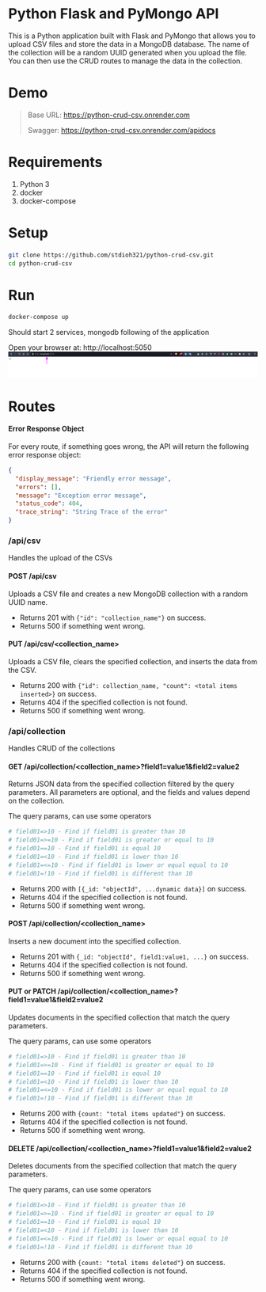 # Python Flask and PyMongo API

This is a Python application built with Flask and PyMongo that allows you to upload CSV files and store the data in a MongoDB database. The name of the collection will be a random UUID generated when you upload the file. You can then use the CRUD routes to manage the data in the collection.

# Demo
> Base URL: https://python-crud-csv.onrender.com
>
> Swagger: https://python-crud-csv.onrender.com/apidocs
# Requirements
1. Python 3
2. docker
3. docker-compose

# Setup
```sh
git clone https://github.com/stdioh321/python-crud-csv.git
cd python-crud-csv
```

# Run
```sh
docker-compose up
```
Should start 2 services, mongodb following of the application

Open your browser at: http://localhost:5050
![01](docs/screenshots/01.png)
# Routes
#### Error Response Object

For every route, if something goes wrong, the API will return the following error response object:

```json
{
  "display_message": "Friendly error message",
  "errors": [],
  "message": "Exception error message",
  "status_code": 404,
  "trace_string": "String Trace of the error"
}
```
### /api/csv
Handles the upload of the CSVs
#### POST /api/csv

Uploads a CSV file and creates a new MongoDB collection with a random UUID name.

- Returns 201 with `{"id": "collection_name"}` on success.
- Returns 500 if something went wrong.

#### PUT /api/csv/<collection_name>

Uploads a CSV file, clears the specified collection, and inserts the data from the CSV.

- Returns 200 with `{"id": collection_name, "count": <total items inserted>}` on success.
- Returns 404 if the specified collection is not found.
- Returns 500 if something went wrong.

### /api/collection
Handles CRUD of the collections
#### GET /api/collection/<collection_name>?field1=value1&field2=value2

Returns JSON data from the specified collection filtered by the query parameters. All parameters are optional, and the fields and values depend on the collection.

The query params, can use some operators
```sh
# field01=>10 - Find if field01 is greater than 10
# field01=>=10 - Find if field01 is greater or equal to 10
# field01==10 - Find if field01 is equal 10
# field01=<10 - Find if field01 is lower than 10
# field01=<=10 - Find if field01 is lower or equal equal to 10
# field01=!10 - Find if field01 is different than 10
```
- Returns 200 with `[{_id: "objectId", ...dynamic data}]` on success.
- Returns 404 if the specified collection is not found.
- Returns 500 if something went wrong.

#### POST /api/collection/<collection_name>

Inserts a new document into the specified collection.

- Returns 201 with `{_id: "objectId", field1:value1, ...}` on success.
- Returns 404 if the specified collection is not found.
- Returns 500 if something went wrong.

#### PUT or PATCH /api/collection/<collection_name>?field1=value1&field2=value2

Updates documents in the specified collection that match the query parameters.

The query params, can use some operators
```sh
# field01=>10 - Find if field01 is greater than 10
# field01=>=10 - Find if field01 is greater or equal to 10
# field01==10 - Find if field01 is equal 10
# field01=<10 - Find if field01 is lower than 10
# field01=<=10 - Find if field01 is lower or equal equal to 10
# field01=!10 - Find if field01 is different than 10
```
- Returns 200 with `{count: "total items updated"}` on success.
- Returns 404 if the specified collection is not found.
- Returns 500 if something went wrong.

#### DELETE /api/collection/<collection_name>?field1=value1&field2=value2

Deletes documents from the specified collection that match the query parameters.

The query params, can use some operators
```sh
# field01=>10 - Find if field01 is greater than 10
# field01=>=10 - Find if field01 is greater or equal to 10
# field01==10 - Find if field01 is equal 10
# field01=<10 - Find if field01 is lower than 10
# field01=<=10 - Find if field01 is lower or equal equal to 10
# field01=!10 - Find if field01 is different than 10
```
- Returns 200 with `{count: "total items deleted"}` on success.
- Returns 404 if the specified collection is not found.
- Returns 500 if something went wrong.